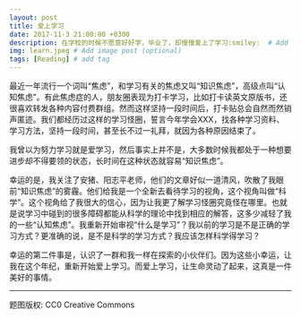 ```yaml
---
layout: post
title: 爱上学习
date: 2017-11-3 21:00:00 +0300
description: 在学校的时候不愿意好好学，毕业了，却慢慢爱上了学习:smiley:  # Add post description (optional)
img: learn.jpeg # Add image post (optional)
tags: [Reading] # add tag
---
```

最近一年流行一个词叫“焦虑”，和学习有关的焦虑又叫“知识焦虑”，高级点叫“认知焦虑”。有此焦虑症的人，朋友圈表现为打卡学习，比如打卡读英文原版书，还很喜欢转发各种内容付费群组。然而这样坚持一段时间后，打卡贴总会自然而然销声匿迹。我们都经历过这样的学习怪圈，誓言今年学会XXX，找各种学习资料、学习方法，坚持一段时间，甚至长不过一礼拜，就因为各种原因结束了。

我曾以为努力学习就是爱学习，然后事实上并不是，大多数时候我都处于一种想要进步却不得要领的状态，长时间在这种状态就容易“知识焦虑”。

幸运的是，我关注了安猪、阳志平老师，他们的文章好似一道清风，吹散了我眼前“知识焦虑”的雾霾。他们给我是一个全新去看待学习的视角，这个视角叫做“科学”。这个视角给了我很大的信心，因为让我更了解学习怪圈究竟怪在哪里。也就是说学习中碰到的很多障碍都能从科学的理论中找到相应的解答，这多少减轻了我的一些“认知焦虑”。我重新开始审视“什么是学习”？我以前的学习是不是正确的学习方式？更准确的说，是不是科学的学习方式？我应该怎样科学得学习？

幸运的第二件事是，认识了一群和我一样在探索的小伙伴们。因为这些小幸运，让我在这个年纪，重新开始爱上学习。而爱上学习，让生命灵动了起来，这真是一件美好的事情。

------------
题图版权: CC0 Creative Commons
